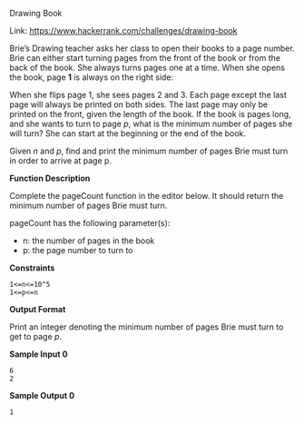 Drawing Book

Link: https://www.hackerrank.com/challenges/drawing-book

Brie’s Drawing teacher asks her class to open their books to a page number. Brie can either start turning pages from the front of the book or from the back of the book. She always turns pages one at a time. When she opens the book, page **1** is always on the right side:

When she flips page 1, she sees pages 2 and 3. Each page except the last page will always be printed on both sides. The last page may only be printed on the front, given the length of the book. If the book is  pages long, and she wants to turn to page *p*, what is the minimum number of pages she will turn? She can start at the beginning or the end of the book.

Given *n* and *p*, find and print the minimum number of pages Brie must turn in order to arrive at page p.

**Function Description**

Complete the pageCount function in the editor below. It should return the minimum number of pages Brie must turn.

pageCount has the following parameter(s):

* n: the number of pages in the book
* p: the page number to turn to

**Constraints**
```
1<=n<=10^5
1<=p<=n
``` 
**Output Format**

Print an integer denoting the minimum number of pages Brie must turn to get to page *p*.

**Sample Input 0**
```
6
2
```
**Sample Output 0**
```
1
```